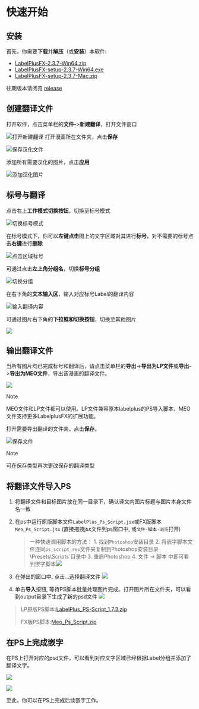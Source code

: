 # 快速开始

## 安装

首先，你需要**下载**并**解压**（或**安装**）本软件:

- [LabelPlusFX-2.3.7-Win64.zip](https://github.com/Lost-Swords/LabelPlusFX_New/releases/download/v2.3.7/LabelPlusFX-2.3.7-Win64.zip)
- [LabelPlusFX-setup-2.3.7-Win64.exe](https://github.com/Lost-Swords/LabelPlusFX_New/releases/download/v2.3.7/LabelPlusFX-setup-2.3.7-win64.exe)
- [LabelPlusFX-setup-2.3.7-Mac.zip](https://github.com/Lost-Swords/LabelPlusFX_New/releases/download/v2.3.7/LabelPlusFX-2.3.7-Mac.zip)

往期版本请阅览 [release](https://github.com/Lost-Swords/LabelPlusFX_New/releases)

## 创建翻译文件

打开软件，点击菜单栏的**文件-**>**新建翻译**，打开文件窗口

![打开新建翻译](https://image.yeding.top/img/EXVmObm.png)
打开漫画所在文件夹，点击**保存**

![保存汉化文件](https://image.yeding.top/img/67HUoK9.png)

添加所有需要汉化的图片，点击**应用**

![添加汉化图片](https://image.yeding.top/img/1Ayix1i.png)

## 标号与翻译

点击右上**工作模式切换按钮**，切换至标号模式

![切换标号模式](https://image.yeding.top/img/5zyGJql.jpeg)

在标号模式下，你可以**左键点击**图上的文字区域对其进行**标号**，对不需要的标号点击**右键**进行**删除**

![点击区域标号](https://image.yeding.top/img/Insk0zt.png)

可通过点击**左上角分组名**，切换**标号分组**

![](https://image.yeding.top/img/BypKSGI.jpeg "切换分组")

在右下角的**文本输入区**，输入对应标号Label的翻译内容

![](https://image.yeding.top/img/e2EybJx.jpeg "输入翻译内容")

可通过图片右下角的**下拉框和切换按钮**，切换至其他图片

![](https://image.yeding.top/img/DYtVTXT.jpeg)

## 输出翻译文件

当所有图片均已完成标号和翻译后，请点击菜单栏的**导出**->**导出为LP文件**或**导出**->**导出为MEO文件**，导出该漫画的翻译文件。

![](https://image.yeding.top/img/ftQf6Xh.png)

> [!NOTE]
> MEO文件和LP文件都可以使用。LP文件兼容原本labelplus的PS导入脚本，MEO文件支持更多LabelplusFX的扩展功能。

打开需要导出翻译的文件夹，点击**保存**。

![](https://image.yeding.top/img/u2SMIF3.png "保存文件")

> [!NOTE]
> 可在保存类型再次更改保存的翻译类型

## 将翻译文件导入PS

1. 将翻译文件和目标图片放在同一目录下，确认译文内图片标题与图片本身文件名一致

2. 在ps中运行原版脚本文件`LabelPlus_Ps_Script.jsx`或FX版脚本`Meo_Ps_Script.jsx` (直接拖拽jsx文件到ps窗口中, 或`文件-脚本-浏览`打开)
   
   > 一种快速调用脚本的方法： 1. 找到`Photoshop`安装目录 2. 将嵌字脚本文件连同`ps_script_res`文件夹复制到Photoshop安装目录\Presets\Scripts`目录中 3. 重启Photoshop 4. 文件 -> 脚本 中即可看到嵌字脚本![](https://labelplus.gitbook.io/~gitbook/image?url=https%3A%2F%2Fuser-images.githubusercontent.com%2F26241263%2F48927551-a0705900-ef11-11e8-86c9-5b7cbd7a9b9c.png&width=300&dpr=4&quality=100&sign=b7b09d26&sv=2)

3. 在弹出的窗口中, 点击...选择翻译文件
   ![](https://image.yeding.top/img/nFxma7Q.png)

4. 单击**导入**按钮, 等待PS脚本批量处理图片完成。打开图片所在文件夹，可以看到output目录下生成了新的psd文件
   ![](https://image.yeding.top/img/dCQS6Yv.png)
   
   

> LP原版PS脚本:[LabelPlus_PS-Script_1.7.3.zip](https://github.com/Lost-Swords/LabelPlusFX_New/releases/download/v2.3.6/LabelPlus_PS-Script_1.7.3.zip)
> 
> FX版PS脚本:[Meo_Ps_Script.zip](https://github.com/Lost-Swords/LabelPlusFX_New/releases/download/v2.3.6/Meo_Ps_Script.zip)

## 在PS上完成嵌字

在PS上打开对应的psd文件，可以看到对应文字区域已经根据Label分组并添加了翻译文字。

![](https://image.yeding.top/img/BWXRSuL.png)

![](https://image.yeding.top/img/83Fglk0.png)

至此，你可以在PS上完成后续嵌字工作。

